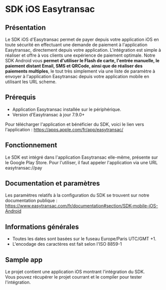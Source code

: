 # SDK iOS Easytransac  
  
## Présentation  
  
Le SDK iOS d'Easytransac permet de payer depuis votre application iOS en toute sécurité en effectuant une demande de paiement à l'application Easytransac, directement depuis votre application. 
L'intégration est simple à réaliser et offre à vos clients une expérience de paiement optimale. 
Notre SDK Android vous **permet d'utiliser le Flash de carte, l'entrée manuelle, le paiement distant Email, SMS et QRCode, ainsi que de réaliser des paiements multiples**, le tout très simplement via une liste de paramètre à envoyer à l'application Easytransac depuis votre application mobile en utilisant les URL scheme.
 
  
## Prérequis  
  
- Application Easytransac installée sur le périphérique.  
- Version d'Easytransac à jour 7.9.0+  
  
Pour télécharger l'application et bénéficier du SDK, voici le lien vers l'application : https://apps.apple.com/fr/app/easytransac/


## Fonctionnement 
 
Le SDK est intégré dans l'application Easytransac elle-même, présente sur le Google Play Store. Pour l'utiliser, il faut appeler l'application via une URL easytransac://pay


## Documentation et paramètres

Les paramètres relatifs à la configuration du SDK se trouvent sur notre documentation publique : https://www.easytransac.com/fr/documentation#section/SDK-mobile-iOS-Android


## Informations générales  

 - Toutes les dates sont basées sur le fuseau Europe/Paris UTC/GMT +1.  
 - L'encodage des caractères est fait selon l'ISO 8859-1  
 
 
## Sample app  

Le projet contient une application iOS montrant l'intégration du SDK.  
Vous pouvez récupérer le projet courrant et le compiler pour tester l'intégration.
